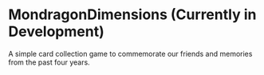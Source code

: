 # MondragonDimensions (Currently in Development)
A simple card collection game to commemorate our friends and memories from the past four years.
